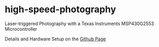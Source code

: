 # high-speed-photography
Laser-triggered Photography with a Texas Instruments MSP430G2553 Microcontroller

Details and Hardware Setup on the [Github Page](https://marcpaul.github.io/high-speed-photography)
